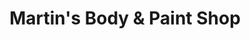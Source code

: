 ---
title: "Martin's Body & Paint Shop"
url: /westpoint/martins-body-and-paint-shop/
shop: car repair
---